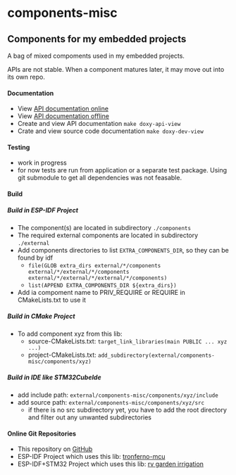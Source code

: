 # components-misc

## Components for my embedded projects

A bag of mixed compoments used in my embedded projects.

APIs are not stable. When a component matures later, it may move out into its own repo.


#### Documentation
   *  View [API documentation online](https://zwiebert.github.io/components-misc) 
   *  View [API documentation offline](docs/index.html) 
   *  Create and view API documentation `make doxy-api-view`
   *  Crate and view source code documentation `make doxy-dev-view`

#### Testing
   * work in progress
   * for now tests are run from  application or a separate test package. Using git submodule to get all dependencies was not feasable.

#### Build

#####  Build in ESP-IDF Project
   * The component(s) are located in subdirectory `./components`
   * The required external components are located in subdirectory `./external`
   * Add components directories to list `EXTRA_COMPONENTS_DIR`, so they can be found by idf
       * `file(GLOB extra_dirs external/*/components external/*/external/*/components external/*/external/*/external/*/components)`      
       * `list(APPEND EXTRA_COMPONENTS_DIR ${extra_dirs})`
   * Add ia compoment name to PRIV_REQUIRE or REQUIRE in CMakeLists.txt to use it

##### Build in CMake Project
 * To add component xyz from this lib:
    * source-CMakeLists.txt: `target_link_libraries(main PUBLIC ... xyz ...)`
    * project-CMakeLists.txt: `add_subdirectory(external/components-misc/components/xyz)`

##### Build in IDE like STM32CubeIde
 * add include path: `external/components-misc/components/xyz/include`
 * add source path: `external/components-misc/components/xyz/src`
    *  if there is no src subdirectory yet, you have to add the root directory and filter out any unwanted subdirectories


#### Online Git Repositories
   * This repository on [GitHub](https://github.com/zwiebert/components-misc.git)
   * ESP-IDF Project which uses this lib: [tronferno-mcu](https://github.com/zwiebert/tronferno-mcu.git)
   * ESP-IDF+STM32 Project which uses this lib: [rv garden irrigation](https://github.com/zwiebert/irrigation_control.git)

